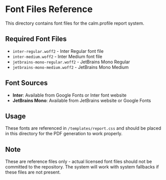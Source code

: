 # Font Files Reference

This directory contains font files for the calm.profile report system.

## Required Font Files

- `inter-regular.woff2` - Inter Regular font file
- `inter-medium.woff2` - Inter Medium font file
- `jetbrains-mono-regular.woff2` - JetBrains Mono Regular
- `jetbrains-mono-medium.woff2` - JetBrains Mono Medium

## Font Sources

- **Inter**: Available from Google Fonts or Inter font website
- **JetBrains Mono**: Available from JetBrains website or Google Fonts

## Usage

These fonts are referenced in `/templates/report.css` and should be placed in this directory for the PDF generation to work properly.

## Note

These are reference files only - actual licensed font files should not be committed to the repository. The system will work with system fallbacks if these files are not present.

